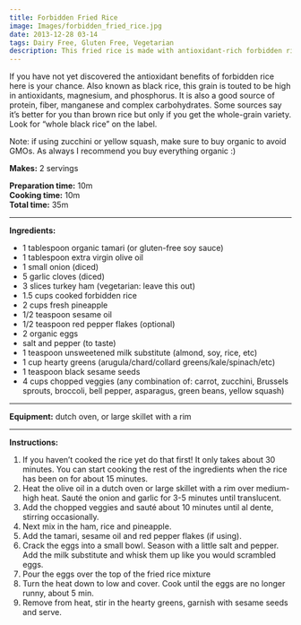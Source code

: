 ```yaml
---
title: Forbidden Fried Rice
image: Images/forbidden_fried_rice.jpg
date: 2013-12-28 03-14
tags: Dairy Free, Gluten Free, Vegetarian
description: This fried rice is made with antioxidant-rich forbidden rice, aka black rice. Are you getting enough antioxidants in your diet?
---
```

If you have not yet discovered the antioxidant benefits of forbidden rice here is your chance. Also known as black rice, this grain is touted to be high in antioxidants, magnesium, and phosphorus. It is also a good source of protein, fiber, manganese and complex carbohydrates. Some sources say it’s better for you than brown rice but only if you get the whole-grain variety. Look for “whole black rice” on the label.

Note: if using zucchini or yellow squash, make sure to buy organic to avoid GMOs. As always I recommend you buy everything organic :)

**Makes:** 2 servings

**Preparation time:** 10m  
**Cooking time:** 10m  
**Total time:** 35m

---

**Ingredients:**

- 1 tablespoon organic tamari (or gluten-free soy sauce)
- 1 tablespoon extra virgin olive oil
- 1 small onion (diced)
- 5 garlic cloves (diced)
- 3 slices turkey ham (vegetarian: leave this out)
- 1.5 cups cooked forbidden rice
- 2 cups fresh pineapple
- 1/2 teaspoon sesame oil
- 1/2 teaspoon red pepper flakes (optional)
- 2 organic eggs
-  salt and pepper (to taste)
- 1 teaspoon unsweetened milk substitute (almond, soy, rice, etc)
- 1 cup hearty greens (arugula/chard/collard greens/kale/spinach/etc)
- 1 teaspoon black sesame seeds
- 4 cups chopped veggies (any combination of: carrot, zucchini, Brussels sprouts, broccoli, bell pepper, asparagus, green beans, yellow squash)


---

**Equipment:** dutch oven, or large skillet with a rim

---

**Instructions:**

1. If you haven’t cooked the rice yet do that first! It only takes about 30 minutes. You can start cooking the rest of the ingredients when the rice has been on for about 15 minutes. 
1. Heat the olive oil in a dutch oven or large skillet with a rim over medium-high heat. Sauté the onion and garlic for 3-5 minutes until translucent. 
1. Add the chopped veggies and sauté about 10 minutes until al dente, stirring occasionally.
1. Next mix in the ham, rice and pineapple.
1. Add the tamari, sesame oil and red pepper flakes (if using).
1. Crack the eggs into a small bowl. Season with a little salt and pepper. Add the milk substitute and whisk them up like you would scrambled eggs.
1. Pour the eggs over the top of the fried rice mixture
1. Turn the heat down to low and cover. Cook until the eggs are no longer runny, about 5 min.
1. Remove from heat, stir in the hearty greens, garnish with sesame seeds and serve.

